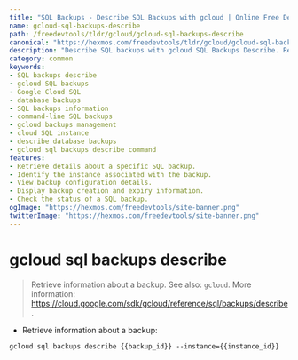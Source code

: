 ```yaml
---
title: "SQL Backups - Describe SQL Backups with gcloud | Online Free DevTools by Hexmos"
name: gcloud-sql-backups-describe
path: /freedevtools/tldr/gcloud/gcloud-sql-backups-describe
canonical: "https://hexmos.com/freedevtools/tldr/gcloud/gcloud-sql-backups-describe/"
description: "Describe SQL backups with gcloud SQL Backups Describe. Retrieve information about existing backups and manage your database instances. Free online tool, no registration required."
category: common
keywords:
- SQL backups describe
- gcloud SQL backups
- Google Cloud SQL
- database backups
- SQL backups information
- command-line SQL backups
- gcloud backups management
- cloud SQL instance
- describe database backups
- gcloud sql backups describe command
features:
- Retrieve details about a specific SQL backup.
- Identify the instance associated with the backup.
- View backup configuration details.
- Display backup creation and expiry information.
- Check the status of a SQL backup.
ogImage: "https://hexmos.com/freedevtools/site-banner.png"
twitterImage: "https://hexmos.com/freedevtools/site-banner.png"
---
```


# gcloud sql backups describe

> Retrieve information about a backup.
> See also: `gcloud`.
> More information: <https://cloud.google.com/sdk/gcloud/reference/sql/backups/describe>.

- Retrieve information about a backup:

`gcloud sql backups describe {{backup_id}} --instance={{instance_id}}`
